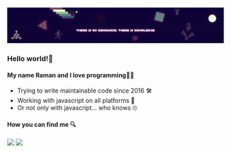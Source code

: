 ![Preview](https://github.com/romadryud/romadryud/blob/main/assets/preview.png?raw=true)

### Hello world!👋

#### My name Raman and I love programming👨‍💻

- Trying to write maintainable code since 2016 🛠
- Working with javascript on all platforms 🫡
- Or not only with javascript... who knows 🙄

#### How you can find me 🔍

[![](https://img.shields.io/badge/-Raman%20Aktsisiuk-blue?logo=linkedin&style=flat-square)](https://www.linkedin.com/in/ramanaktsisiuk/)
[![](https://img.shields.io/badge/-romadryud-blue?logo=twitter&style=flat-square)](https://twitter.com/romadryud/)
